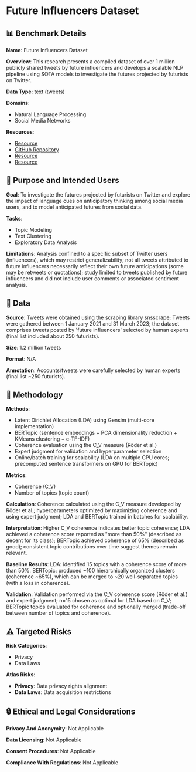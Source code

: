 # Future Influencers Dataset

## 📊 Benchmark Details

**Name**: Future Influencers Dataset

**Overview**: This research presents a compiled dataset of over 1 million publicly shared tweets by future influencers and develops a scalable NLP pipeline using SOTA models to investigate the futures projected by futurists on Twitter.

**Data Type**: text (tweets)

**Domains**:
- Natural Language Processing
- Social Media Networks

**Resources**:
- [Resource](https://osf.io/z925y/)
- [GitHub Repository](https://github.com/JustAnotherArchivist/snscrape.git)
- [Resource](https://doi.org/10.1145/3582515.3609573)
- [Resource](https://arxiv.org/abs/2308.02035)

## 🎯 Purpose and Intended Users

**Goal**: To investigate the futures projected by futurists on Twitter and explore the impact of language cues on anticipatory thinking among social media users, and to model anticipated futures from social data.

**Tasks**:
- Topic Modeling
- Text Clustering
- Exploratory Data Analysis

**Limitations**: Analysis confined to a specific subset of Twitter users (influencers), which may restrict generalizability; not all tweets attributed to future influencers necessarily reflect their own future anticipations (some may be retweets or quotations); study limited to tweets published by future influencers and did not include user comments or associated sentiment analysis.

## 💾 Data

**Source**: Tweets were obtained using the scraping library snsscrape; Tweets were gathered between 1 January 2021 and 31 March 2023; the dataset comprises tweets posted by 'future influencers' selected by human experts (final list included about 250 futurists).

**Size**: 1.2 million tweets

**Format**: N/A

**Annotation**: Accounts/tweets were carefully selected by human experts (final list ~250 futurists).

## 🔬 Methodology

**Methods**:
- Latent Dirichlet Allocation (LDA) using Gensim (multi-core implementation)
- BERTopic (sentence embeddings + PCA dimensionality reduction + KMeans clustering + c-TF-IDF)
- Coherence evaluation using the C_V measure (Röder et al.)
- Expert judgment for validation and hyperparameter selection
- Online/batch training for scalability (LDA on multiple CPU cores; precomputed sentence transformers on GPU for BERTopic)

**Metrics**:
- Coherence (C_V)
- Number of topics (topic count)

**Calculation**: Coherence calculated using the C_V measure developed by Röder et al.; hyperparameters optimized by maximizing coherence and using expert judgment; LDA and BERTopic trained in batches for scalability.

**Interpretation**: Higher C_V coherence indicates better topic coherence; LDA achieved a coherence score reported as "more than 50%" (described as decent for its class); BERTopic achieved coherence of 65% (described as good); consistent topic contributions over time suggest themes remain relevant.

**Baseline Results**: LDA: identified 15 topics with a coherence score of more than 50%. BERTopic: produced ~100 hierarchically organized clusters (coherence ~65%), which can be merged to ~20 well-separated topics (with a loss in coherence).

**Validation**: Validation performed via the C_V coherence score (Röder et al.) and expert judgment; n=15 chosen as optimal for LDA based on C_V; BERTopic topics evaluated for coherence and optionally merged (trade-off between number of topics and coherence).

## ⚠️ Targeted Risks

**Risk Categories**:
- Privacy
- Data Laws

**Atlas Risks**:
- **Privacy**: Data privacy rights alignment
- **Data Laws**: Data acquisition restrictions

## 🔒 Ethical and Legal Considerations

**Privacy And Anonymity**: Not Applicable

**Data Licensing**: Not Applicable

**Consent Procedures**: Not Applicable

**Compliance With Regulations**: Not Applicable
